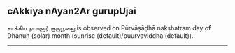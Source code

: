 ## cAkkiya nAyan2Ar gurupUjai
சாக்கிய நாயனார் குருபூஜை is observed on Pūrvāṣāḍhā nakṣhatram day of Dhanuḥ (solar) month (sunrise (default)/puurvaviddha (default)).



---
